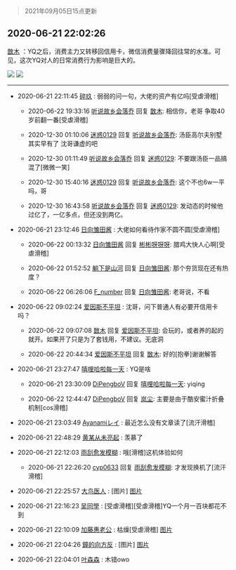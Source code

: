 > 2021年09月05日15点更新
<link rel="stylesheet" href="https://cdn.jsdelivr.net/gh/taotie6/sampleJSON@main/css/photo_show.css">


 ## 2020-06-21 22:02:26 

 [㪚木](https://www.coolapk.com/feed/19721905?shareKey=NmJiMDRhYmQ2ZDFkNjEzMTc1NjM~) ：YQ之后，消费主力又转移回信用卡，微信消费量骤降回往常的水准。可见，这次YQ对人的日常消费行为影响是巨大的。 

<div class="album">
<img class="img-item" src="http://image.coolapk.com/feed/2020/0621/22/1081091_bb784e3f_8145_4525@1080x1513.jpeg" />
<img class="img-item" src="http://image.coolapk.com/feed/2020/0621/22/1081091_39dd1427_8145_4527@1080x848.jpeg" />
</div>

 ------- 

- 2020-06-21 22:11:45 [碎玖](uid=3327523) : 弱弱的问一句，大佬的资产有亿吗[受虐滑稽] 

    - 2020-06-22 19:33:16 [听说故乡会落乔](uid=1377195) 回复 [㪚木](uid=1081091): 相信你，老哥 争取40岁前翻一番[受虐滑稽] 

    - 2020-12-30 01:10:06 [迷惑0129](uid=3363550) 回复 [听说故乡会落乔](uid=1377195): 汤臣高尔夫别墅 其实早有了 沈哥谦虚的吧 

    - 2020-12-30 01:11:49 [听说故乡会落乔](uid=1377195) 回复 [迷惑0129](uid=3363550): 不要跟汤臣一品搞混了[微微一笑] 

    - 2020-12-30 15:40:16 [迷惑0129](uid=3363550) 回复 [听说故乡会落乔](uid=1377195): 这个不也6w一平吗，哥 

    - 2020-12-30 16:43:58 [听说故乡会落乔](uid=1377195) 回复 [迷惑0129](uid=3363550): 发动态的时候他过亿了，一亿多点，但还没到两亿。 

- 2020-06-21 23:12:46 [日向雏田酱](uid=1891473) : 大佬如何看待作家不圆不圆[受虐滑稽] 

    - 2020-06-22 00:13:32 [日向雏田酱](uid=1891473) 回复 [彬彬呀呀呀](uid=3373298): 腊鸡大快人心啊[受虐滑稽] 

    - 2020-06-22 01:52:52 [躺下是山河](uid=2993240) 回复 [日向雏田酱](uid=1891473): 那个夯货现在还有热度？ 

    - 2020-06-22 06:26:06 [F_number](uid=3294719) 回复 [日向雏田酱](uid=1891473): 老哥说，不看 

- 2020-06-22 09:02:24 [爱因斯不平坦](uid=834251) : 沈哥，问下普通人有必要开信用卡吗？ 

    - 2020-06-22 09:07:08 [㪚木](uid=1081091) 回复 [爱因斯不平坦](uid=834251): 会玩的，或者养的起的就开。如果开了只是为了套钱用，不建议。无底洞 

    - 2020-06-22 20:44:34 [爱因斯不平坦](uid=834251) 回复 [㪚木](uid=1081091): 好的[抱拳]谢谢解答 

- 2020-06-21 23:27:47 [嘻哩哈啦每一天](uid=709908) : YQ是啥 

    - 2020-06-21 23:30:09 [DiPengboV](uid=1023920) 回复 [嘻哩哈啦每一天](uid=709908): yiqing 

    - 2020-06-22 12:44:47 [DiPengboV](uid=1023920) 回复 [岚尘](uid=1308250): 主要是由于酷安蜜汁折叠机制[cos滑稽] 

- 2020-06-21 23:03:49 [Ayanamiレイ](uid=3358558) : 最近怎么没有文章读了[流汗滑稽] 

- 2020-06-21 22:48:29 [黄某从未亮起](uid=3590131) : 羡慕了 

- 2020-06-21 22:12:03 [雨刮愈发模糊](uid=994676) : 哦[滑稽]这机体验如何 

    - 2020-06-21 22:26:20 [cyp0633](uid=773302) 回复 [雨刮愈发模糊](uid=994676): 才发现换机了[流汗滑稽] 

- 2020-06-21 22:25:57 [大鸟医人](uid=1511304) : [图片] [图片](http://image.coolapk.com/feed/2020/0621/22/1511304_da1eb1f9_9556_4141@156x126.jpeg)

- 2020-06-21 22:16:23 [吴同學](uid=1320218) : [受虐滑稽][受虐滑稽]YQ一个月一百块都花不到 

- 2020-06-21 22:10:09 [加藤惠老公](uid=1266680) : 枯燥[受虐滑稽] [图片](http://image.coolapk.com/feed/2020/0306/14/643953_10951704_4890_0781@2480x2480.jpeg)

- 2020-06-21 22:04:26 [鐘的向方反](uid=1500903) : [图片] [图片](http://image.coolapk.com/feed/2020/0621/22/1500903_d91f0e93_8265_0858@959x960.jpeg)

- 2020-06-21 22:04:01 [叶森森](uid=284955) : 木错owo 

